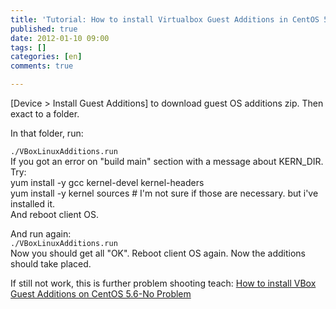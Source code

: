 ```yaml
---
title: 'Tutorial: How to install Virtualbox Guest Additions in CentOS 5.3 Linux'
published: true
date: 2012-01-10 09:00
tags: []
categories: [en]
comments: true

---
```



[Device > Install Guest Additions] to download guest OS additions zip. Then exact to a folder.  
  
In that folder, run:  

``./VBoxLinuxAdditions.run``  
If you got an error on "build main" section with a message about KERN_DIR. Try:  
		yum install -y gcc kernel-devel kernel-headers  
		yum install -y kernel sources # I'm not sure if those are necessary. but i've installed it.  
		And reboot client OS.  
  
And run again:  
``./VBoxLinuxAdditions.run``  
Now you should get all "OK". Reboot client OS again. Now the additions should take placed.  
  
If still not work, this is further problem shooting teach: [How to install VBox Guest Additions on CentOS 5.6-No Problem][1]

[1]: http://gamblis.com/2011/06/26/how-to-install-vbox-guest-additions-on-centos-5-6-no-problem/
